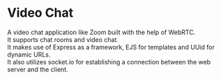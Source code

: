 # Video Chat
A video chat application like Zoom built with the help of WebRTC.<br>
It supports chat rooms and video chat.<br>
It makes use of Express as a framework, EJS for templates and UUid for dynamic URLs.<br>
It also utilizes socket.io for establishing a connection between the web server and the client.<br>

